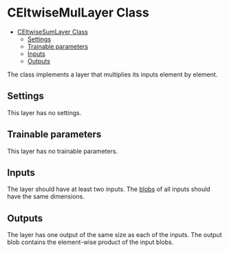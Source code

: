 # CEltwiseMulLayer Class

<!-- TOC -->

- [CEltwiseSumLayer Class](#celtwisesumlayer-class)
    - [Settings](#settings)
    - [Trainable parameters](#trainable-parameters)
    - [Inputs](#inputs)
    - [Outputs](#outputs)

<!-- /TOC -->

The class implements a layer that multiplies its inputs element by element.

## Settings

This layer has no settings.

## Trainable parameters

This layer has no trainable parameters.

## Inputs

The layer should have at least two inputs. The [blobs](..\DnnBlob.md) of all inputs should have the same dimensions.

## Outputs

The layer has one output of the same size as each of the inputs. The output blob contains the element-wise product of the input blobs.
